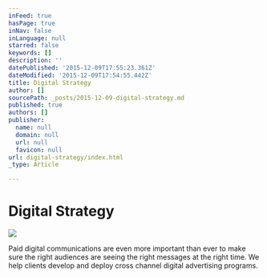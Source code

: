 ```yaml
---
inFeed: true
hasPage: true
inNav: false
inLanguage: null
starred: false
keywords: []
description: ''
datePublished: '2015-12-09T17:55:23.361Z'
dateModified: '2015-12-09T17:54:55.442Z'
title: Digital Strategy
author: []
sourcePath: _posts/2015-12-09-digital-strategy.md
published: true
authors: []
publisher:
  name: null
  domain: null
  url: null
  favicon: null
url: digital-strategy/index.html
_type: Article

---
```

# Digital Strategy
![](https://the-grid-user-content.s3-us-west-2.amazonaws.com/77cc80c7-cb31-4e36-9b45-34a2bd19f54a.jpg)

Paid digital communications are even more important than ever to make sure the right audiences are seeing the right messages at the right time.  We help clients develop and deploy cross channel digital advertising programs.